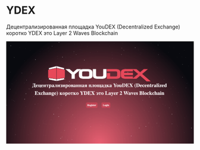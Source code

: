 # YDEX
Децентрализированная площадка YouDEX (Decentralized Exchange) коротко YDEX  это Layer 2 Waves Blockchain
<p align="center">
  <img src="https://github.com/raasakh/YDEX/blob/main/YDEX.png">
</p>
